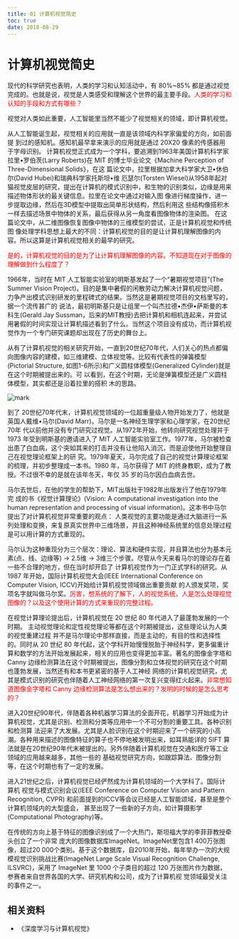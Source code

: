 ```yaml
---
title: 01 计算机视觉简史
toc: true
date: 2018-08-29
---
```


# 计算机视觉简史


现代的科学研究也表明，人类的学习和认知活动中，有 80%~85% 都是通过视觉完成的。也就是说，视觉是人类感受和理解这个世界的最主要手段。<span style="color:red;">人类的学习和认知的手段和方式有哪些？</span>

视觉对人类如此重要，人工智能里当然不能少了视觉相关的领域，即计算机视觉。

从人工智能诞生起，视觉相关的应用就一直是该领域内科学家偏爱的方向，如前面提 到过的感知机。感知机最早拿来演示的应用就是通过 20X20 像素的传感器用于字母识别。 计算机视觉正式成为一个学科，要追溯到1963年美国计算机科学家拉里•罗伯茨(Larry Roberts)在 MIT 的博士毕业论文《Machine Perception of Three-Dimensional Solids》，在这 篇论文中，拉里根据加拿大科学家大卫•休伯尔(David Hubei)和瑞典科学家托斯坦•维 厄瑟尔(Torsten Wiesel)从1958年起对猫视觉皮层的研究，提出在计算机的模式识别中，和生物的识别类似，边缘是用来描述物体形状的最关键信息。拉里在论文中通过对输入图 像进行梯度操作，进一步提取边缘，然后在3D模型中提取出简单形状结构，然后利用这 些结构像搭积木一样去描述场景中物体的关系，最后获得从另一角度看图像物体的渲染图。 在这篇论文中，从二维图像恢复图像中物体的三维模型的尝试，正是计算机视觉和传统图 像处理学科思想上最大的不同：计算机视觉的目的是让计算机理解图像的内容。所以这算是计算机视觉相关的最早的研究。

<span style="color:red;">是的，计算机视觉的目的是为了让计算机理解图像的内容。不知道现在对于图像的理解做到什么程度了？</span>

1966年，当时在 MIT 人工智能实验室的明斯基发起了一个“暑期视觉项目”(The Summer Vision Project)。目的是集中暑假的闲散劳动力解决计算机视觉问题，力争产出模式识别研发的里程碑式的结果。当然这是暑期视觉项目的文档里写的，据一个流传甚广的 说法，最初明斯基只是让组里一个叫杰拉德•杰伊•萨斯曼的本科生(Gerald Jay Sussman，后来的MIT教授)去把计算机和相机连起来，并尝试用暑假的时间实现让计算机描述看到了什么。当然这个项目没有成功，而计算机视觉作为一个专门研究课题却出现在了历史的舞台上。

从有了计算机视觉的相关研究开始，一直到20世纪70年代，人们关心的热点都偏向图像内容的建模，如三维建模、立体视觉等。比较有代表性的弹簧模型(Pictorial Structure, 如图1-6所示)和广义圆柱体模型(Generalized Cylinder)就是在这个时期被提出来的。可 以看到，在这个时期，无论是弹簧模型还是广义圆柱体模型，其实都还是沿着拉里的搭积 木的思路。

![mark](http://pacdb2bfr.bkt.clouddn.com/blog/image/180829/H7i9FmiL9g.png?imageslim)


到了 20世纪70年代末，计算机视觉领域的一位超重量级人物开始发力了，他就是英国人戴维•马尔(David Marr)。马尔是一名神经生理学家和心理学家，在20世纪70年 代以前他并没有专门研究过视觉。从1972年开始，他转向研究视觉处理并于 1973 年受到明斯基的邀请进入了 MIT 人工智能实验室工作。1977年，马尔被检查出患了白血病，这个突如其来的打击并没有让他陷入消沉，而是迫使他开始整理自己在视觉理论框架上的研 究。1979年夏天，马尔完成了自己的视觉计算理论框架的梳理，并初步整理成一本书。1980 年，马尔获得了 MIT 的终身教职，成为了教授。不过很不幸的是就在该年冬天，年仅 35 岁的马尔因白血病去世。

马尔去世后，在他的学生的帮助下，MIT出版社于1982年出版发行了他在1979年完 成的书《视觉计算理论》(Vision: A computational investigation into the human representation and processing of visual information)。这本书中马尔提出了对计算机视觉非常重要的观点： 人类视觉的主要功能是通过大脑进行一系列处理和变换，来复原真实世界中三维场景，并且这种神经系统里的信息处理过程是可以用计算的方式重现的。

马尔认为这种重现分为三个层次：理论、算法和硬件实现，并且算法也分为基本元素(点、线、边缘等) -> 2.5维 -> 3维三个步骤。尽管从今天来看马尔的理论存在着一些不合理的地方，但在当时却开启了 计算机视觉作为一门正式学科的研究。从 1987 年开始，国际计算机视觉大会(IEEE International Conference on Computer Vision, ICCV)开始给计算机视觉领域做出重要贡献 的人颁发奖项，奖项名字就叫做马尔奖。<span style="color:red;">厉害，想系统的了解下，人的视觉系统，人是怎么处理视觉图像的？以及这个使用计算的方式来重现的完整过程。</span>

在视觉计算理论提出后，计算机视觉在 20 世纪 80 年代进入了最蓬勃发展的一个时期。 主动视觉理论和定性视觉理论等都在这个时期被提出，这些理论认为人类的视觉重建过程 并不是马尔理论中那样直接，而是主动的，有目的性和选择性的。同时从 20 世纪 80 年代起，这个学科开始慢慢脱胎于神经科学，更多偏重计算和数学的方法开始发展起来，相关的应用也变得更加丰富。著名的图像金字塔和 Canny 边缘检测算法在这个时期被提出，图像分割和立体视觉的研究在这个时期也蓬勃发展，当然还有和本书更紧密的基于人工神经 网络的计算机视觉研究，尤其是模式识别的研究也伴随着人工神经网络的第一次复兴变得红火起来。<span style="color:red;">非常想知道图像金字塔和 Canny 边缘检测算法是怎么想出来的？发明的时候的是怎么思考的？</span>

进入20世纪90年代，伴随着各种机器学习算法的全面开花，机器学习开始成为计算机视觉，尤其是识别、检测和分类等应用中一个不可分割的重要工具。各种识别和检测算 法迎来了大发展。尤其是人脸识别在这个时期迎来了一个研究的小高潮。各种用来描述的图像特征的算子也不停地被发明出来，如耳熟能详的 SIFT 算法就是在20世纪90年代末被提出的。另外伴随着计算机视觉在交通和医疗等工业领域的应用越来越多，其他一些的 基础视觉研究方向，如跟踪算法、图像分割等，在这个时期也有了一定的发展。

进入21世纪之后，计算机视觉已经俨然成为计算机领域的一个大学科了。国际计算机 视觉与模式识别会议(IEEE Conference on Computer Vision and Pattern Recognition, CVPR) 和前面提到的ICCV等会议已经是人工智能颂域，甚至是整个计算机领域内的大型盛会， 甚至出现了一些新的子方向，如计算摄影学(Computational Photography)等。

在传统的方向上基于特征的图像识别成了一个大热门，斯坦福大学的李菲菲教授牵头创立了一个非常 庞大的图像数据库ImageNet。ImageNet里包含1 400万张图像，超过20 000个类别。基于这个数据库，自2010年开始，每年举办一次的大规模视觉识别挑战比赛(ImageNet Large Scale Visual Recognition Challenge, ILSVRC)，采用了 ImageNet 里 1000 个子类目的超过 120 万张图片作为数据，参赛者来自世界各国的大学、研究机构和公司，成为了计算机视 觉领域最受关注的事件之一。




## 相关资料

- 《深度学习与计算机视觉》
